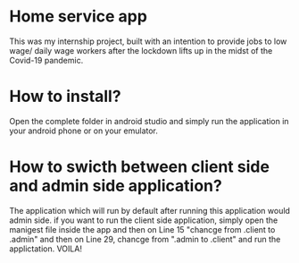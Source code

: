 # Home service app
This was my internship project, built with an intention to provide jobs to low wage/ daily wage workers after the lockdown lifts up in the midst of the Covid-19 pandemic.

# How to install?

Open the complete folder in android studio and simply run the application in your android phone or on your emulator.

# How to swicth between client side and admin side application?

The application which will run by default after running this application would admin side. if you want to run the client side application, simply open the manigest file inside the app and then on Line 15 "chancge from .client to .admin" and then on Line 29, chancge from ".admin to .client" and run the applictation. VOILA!

